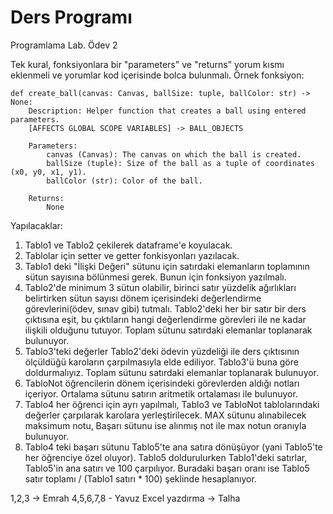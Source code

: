 # Ders Programı
 Programlama Lab. Ödev 2

Tek kural, fonksiyonlara bir "parameters" ve "returns" yorum kısmı eklenmeli ve yorumlar kod içerisinde bolca bulunmalı. Örnek fonksiyon:

    def create_ball(canvas: Canvas, ballSize: tuple, ballColor: str) -> None:
        Description: Helper function that creates a ball using entered parameters.
        [AFFECTS GLOBAL SCOPE VARIABLES] -> BALL_OBJECTS

        Parameters:
            canvas (Canvas): The canvas on which the ball is created.
            ballSize (tuple): Size of the ball as a tuple of coordinates (x0, y0, x1, y1).
            ballColor (str): Color of the ball.

        Returns:
            None

Yapılacaklar:
1) Tablo1 ve Tablo2 çekilerek dataframe'e koyulacak. 
2) Tablolar için setter ve getter fonkisyonları yazılacak.
3) Tablo1 deki "İlişki Değeri" sütunu için satırdaki elemanların toplamının sütun sayısına bölünmesi gerek. Bunun için fonksiyon yazılmalı.
4) Tablo2'de minimum 3 sütun olabilir, birinci satır yüzdelik ağırlıkları belirtirken sütun sayısı dönem içerisindeki değerlendirme görevlerini(ödev, sınav gibi) tutmalı. Tablo2'deki her bir satır bir ders çıktısına eşit, bu çıktıların hangi değerlendirme görevleri ile ne kadar ilişkili olduğunu tutuyor. Toplam sütunu satırdaki elemanlar toplanarak bulunuyor.
5) Tablo3'teki değerler Tablo2'deki ödevin yüzdeliği ile ders çıktısının ölçüldüğü karoların çarpılmasıyla elde ediliyor. Tablo3'ü buna göre doldurmalıyız. Toplam sütunu satırdaki elemanlar toplanarak bulunuyor.
6) TabloNot öğrencilerin dönem içerisindeki görevlerden aldığı notları içeriyor. Ortalama sütunu satırın aritmetik ortalaması ile bulunuyor.
7) Tablo4 her öğrenci için ayrı yapılmalı, Tablo3 ve TabloNot tablolarındaki değerler çarpılarak karolara yerleştirilecek. MAX sütunu alınabilecek maksimum notu, Başarı sütunu ise alınmış not ile max notun oranıyla bulunuyor.
8) Tablo4 teki başarı sütunu Tablo5'te ana satıra dönüşüyor (yani Tablo5'te her öğrenciye özel oluyor). Tablo5 doldurulurken Tablo1'deki satırlar, Tablo5'in ana satırı ve 100 çarpılıyor. Buradaki başarı oranı ise Tablo5 satır toplamı / (Tablo1 satırı * 100) şeklinde hesaplanıyor.

1,2,3 -> Emrah
4,5,6,7,8 - Yavuz
Excel yazdırma -> Talha
